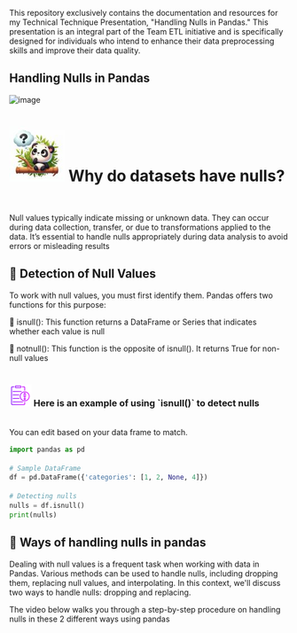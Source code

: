 This repository exclusively contains the documentation and resources for my Technical Technique Presentation, "Handling Nulls in Pandas." This presentation is an integral part of the Team ETL initiative and is specifically designed for individuals who intend to enhance their data preprocessing skills and improve their data quality. 
## Handling Nulls in Pandas
![image](https://github.com/MarianOforiYeboah/Capstone_2024/assets/149170814/053e0605-aabd-47d4-a23e-bf613515168e)


<div>
	<h1><img src="Img/panda.jpg" width="100" /> Why do datasets have nulls?</h1>
</div>
<br>

Null values typically indicate missing or unknown data. They can occur during data collection, transfer, or due to transformations applied to the data. It’s essential to handle nulls appropriately during data analysis to avoid errors or misleading results

## 🐼 Detection of Null Values
To work with null values, you must first identify them. Pandas offers two functions for this purpose:

🐾  isnull(): This function returns a DataFrame or Series that indicates whether each value is null

🐾  notnull(): This function is the opposite of isnull(). It returns True for non-null values
<br><br>
<h3><img src="Img/clipboard.png" width="40" >  Here is an example of using `isnull()` to detect nulls</h3>
<br> You can edit based on your data frame to match. 

```python
import pandas as pd

# Sample DataFrame
df = pd.DataFrame({'categories': [1, 2, None, 4]})

# Detecting nulls
nulls = df.isnull()
print(nulls)
```

## 🐼 Ways of handling nulls in pandas
Dealing with null values is a frequent task when working with data in Pandas. Various methods can be used to handle nulls, including dropping them, replacing null values, and interpolating. In this context, we'll discuss two  ways to handle nulls: dropping and replacing.

The video below walks you through a step-by-step procedure on handling nulls in these 2 different ways using pandas
